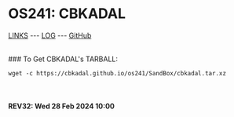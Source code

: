---
---

# OS241: CBKADAL

[LINKS](LINKS/) --- [LOG](TXT/mylog.txt) --- [GitHub](https://github.com/cbkadal/os241/)

<br>
### To Get CBKADAL's TARBALL:

```
wget -c https://cbkadal.github.io/os241/SandBox/cbkadal.tar.xz

```

<br><b>
#### REV32: Wed 28 Feb 2024 10:00
<br>

